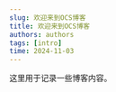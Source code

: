 ```yaml
---
slug: 欢迎来到OCS博客
title: 欢迎来到OCS博客
authors: authors
tags: [intro]
time: 2024-11-03
---
```


这里用于记录一些博客内容。
